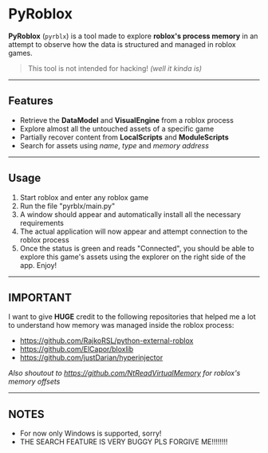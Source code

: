 #  PyRoblox

**PyRoblox** (`pyrblx`) is a tool made to explore **roblox's process memory** in an attempt to observe how the data is structured and managed in roblox games.
> This tool is not intended for hacking! *(well it kinda is)*

---

## Features
  - Retrieve the **DataModel** and **VisualEngine** from a roblox process
  - Explore almost all the untouched assets of a specific game
  - Partially recover content from **LocalScripts** and **ModuleScripts**
  - Search for assets using *name*, *type* and *memory address*

---

## Usage
1) Start roblox and enter any roblox game
2) Run the file "pyrblx/main.py"
3) A window should appear and automatically install all the necessary requirements
4) The actual application will now appear and attempt connection to the roblox process
5) Once the status is green and reads "Connected", you should be able to explore this game's assets using the explorer on the right side of the app. Enjoy!

---

## IMPORTANT
I want to give **HUGE** credit to the following repositories that helped me a lot to understand how memory was managed inside the roblox process:
- https://github.com/RajkoRSL/python-external-roblox
- https://github.com/ElCapor/bloxlib
- https://github.com/justDarian/hyperinjector

*Also shoutout to https://github.com/NtReadVirtualMemory for roblox's memory offsets*

---

## NOTES
  - For now only Windows is supported, sorry!
  - THE SEARCH FEATURE IS VERY BUGGY PLS FORGIVE ME!!!!!!!!
